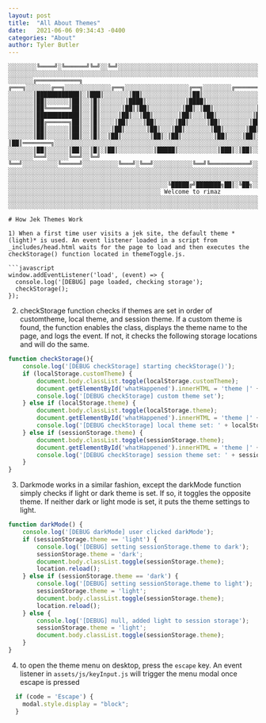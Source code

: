 ```yaml
---
layout: post
title:  "All About Themes"
date:   2021-06-06 09:34:43 -0400
categories: "About"
author: Tyler Butler
---  
```


```text
░░░░░░░░╚════╝░╚══════╝╚═╝░░╚═╝░░░░░░░░░░░░░░░░░░░░░░░░░░░░░░░░░░░░░░░░░░░░░░░░░░░░░░░░░░░░░░░░░░░░░░░░░░░░░░░░░░░░░░░░░░░░░░░░░░░░░░░░░░░░░░░░░░░░░░░░░░░░░░░░░░░░░░░░░░░░░░░░░░░░░░░░░░░░░░░░░░░░░░░░░░░░░░░░░░░░░░░░░░░░░░░░░░░░░░░░░░░░░░░░░░░░░░░░░░░░░░░░░░░░░░░░░░░░░░░░░░░░░░░░░░░░░░░░░░░░░░░░░░░░░░░░░░░░░░░░░░░░░░░░░░░░░░░░░░░░░░░░░░░░░░░░░░░░░░░░░░░░░░░ ░░░░░░░░░░░░░░░░░░░░░░░░░░░░░░░░░░░░░░░░░░░░░░░░░░░░░░░░░░░░░░░░░░░░░░░░░░░░░░░░░░░░░░░░░░░░░░░░░░░░░░░░░░░░░░░░░░░░░░░░░░░░░░░░░░░░░░░░░░░░░░░░░░░░░░░░░░░░░░░░░░░░░░░░░░░░░░░░░░░ ░░░░░░░╔════════════╗ ╔═══╗░░░░░░░╔══╗░░░░░░░░░░░░░╔══╗░░░░░░░░░░░░░░░░░░╔══╗░░░░░░░░╔════════════╗░░░░░░░░░░░░░░░░░░░░░░░░░░░░░░░░░░░░░░░░░░░░░░░░░░░░░░░░░░░░░░░░░░░░░░░░░░░░░░░░
░░░░░░░║████████████║░║███║░░░░░░░║██║░░░░░░░░░░░░░║██║░░░░░░░░░░░░░░░░░░║██║░░░░░░░░║████████████║░░░░░░░░░░░░░░░░░░░░░░░░░░░░░░░░░░░░░░░░░░░░░░░░░░░░░░░░░░░░░░░░░░░░░░░░░░░░░░░░
░░░░░░░║██║░░░░░░║██║░░║█║░░░░░░░║████║░░░░░░░░░░░║████║░░░░░░░░░░░░░░░║██║║██║░░░░░░╚═════════║██║░░░░░░░░░░░░░░░░░░░░░░░░░░░░░░░░░░░░░░░░░░░░░░░░░░░░░░░░░░░░░░░░░░░░░░░░░░░░░░░░
░░░░░░░║██╚══════╝██║░░║█║░░░░░░║██║║██║░░░░░░░░░║██║░║██║░░░░░░░░░░░░║██░░░░██║░░░░░░░░░░░░░║██║░░░░░░░░░░░░░░░░░░░░░░░░░░░░░░░░░░░░░░░░░░░░░░░░░░░░░░░░░░░░░░░░░░░░░░░░░░░░░░░░░░
░░░░░░░║████████████║░░║█║░░░░░║██║░░║██║░░░░░░░║██║░░░║██║░░░░░░░░░░║██░░░░░░██║░░░░░░░░░░║██║░░░░░░░░░░░░░░░░░░░░░░░░░░░░░░░░░░░░░░░░░░░░░░░░░░░░░░░░░░░░░░░░░░░░░░░░░░░░░░░░░░░░
░░░░░░░║██╔══════╗██║░░║█║░░░░║██║░░░░║██║░░░░░║██║░░░░░║██║░░░░░░░░║████████████║░░░░░░░║██║░░░░░░░░░░░░░░░░░░░░░░░░░░░░░░░░░░░░░░░░░░░░░░░░░░░░░░░░░░░░░░░░░░░░░░░░░░░░░░░░░░░░░░
░░░░░░░║██║░░░░░░║██║░░║█║░░░║██║░░░░░░║██║░░░║██║░░░░░░░║██║░░░░░░║██║░░░░░░░░║██║░░░░║██║░░░░░░░░░░░░░░░░░░░░░░░░░░░░░░░░░░░░░░░░░░░░░░░░░░░░░░░░░░░░░░░░░░░░░░░░░░░░░░░░░░░░░░░░
░░░░░░░║██║░░░░░░║██║░░║█║░░║██║░░░░░░░░║██║░║██║░░░░░░░░░║██║░░░░║██║░░░░░░░░░░║██║ ║██║════════╗░░░░░░░░░░░░░░░░░░░░░░░░░░░░░░░░░░░░░░░░░░░░░░░░░░░░░░░░░░░░░░░░░░░░░░░░░░░░░░░░░ 
░░░░░░░║██║░░░░░░║██║░░║█║░║██║░░░░░░░░░░║█████║░░░░░░░░░░░║███║░║██║░░░░░░░░░░░░║██║║███████████║░░░░░░░░░░░░░░░░░░░░░░░░░░░░░░░░░░░░░░░░░░░░░░░░░░░░░░░░░░░░░░░░░░░░░░░░░░░░░░░░░
░░░░░░░╚══╝░░░░░░╚══╝░░╚═╝ ╚══╝░░░░░░░░░░╚═════╝░░░░░░░░░░╚═══╝░╚══╝░░░░░░░░░░░╚══╝╚═══════════╝░░░░░░░░░░░░░░░░░░░░░░░░░░░░░░░░░░░░░░░░░░░░░░░░░░░░░░░░░░░░░░░░░░░░░░░░░░░░░░░░░░░
░░░░░░░░░░░░░░░░░░░░░░░░░░░░░░░░░░░░░░░░░░░░░░░░░░░░░░░░░░░░░░░░░░░░░░░░░░░░░░░░░░░░░░░░░░░░░░░░░░░░░░░░░░░░░░░░░░░░░░░░░░░░░░░░░░░░░░░░░░░░░░░░░░░░░░░░░░░░░░░░░░░░░░░░░░░░░░░░░░░ ░░░░░░░░░░░░░░░░░░░░░░░░░░░░░░░░░░░░░░░░░░░░░░░░░░░░░░░░░░░░░░░░░░░░░░░░░░░░░░░░░░░░░░░░░░░░░░░░░░░░░░░░░░░░░░░░░░░░░░░░░░░░░░░░░░░░░░░░░░░░░░░░░░░░░░░░░░░░░░░░░░░░░░░░░░░░░░░░░░░
░░░░░░░░░░░░░░░░░░░░░░░░░░░░░░░░░░░░░░░░░░░░░╚█████╔╝███████╗██║░╚██╗░░░░░░░░░░░░░░░░░░░░░░░░░░░░░░░░░░░░░░░░░░░░░░░░░░░░░░░░░░░░░░░░░░░░░░░░░░░░░░░░░░░░░░░░░░░░░░░░░░░░░░░░░░░░░░
░░░░░░░░░░░░░░░░░░░░░░░░░░░░░░░░░░░░░░░░░░░ Welcome to rimaz ░░░░░░░░░░░░░░░░░░░░░░░░░░░░░░░░░░░░░░░░░░░░░░░░░░░░░░░░░░░░░░░░░░░░░░░░░░░░░░░░░░░░░░░░░░░░░░░░░░░░░░░░░░░░░░░░░░░░░░  ░░░░░░░░░░░░░░░░░░░░░░░░░░░░░░░░░░░░░░░░░░░░░░░░░░░░░░░░░░░░░░░░░░░░░░░░░░░░░░░░░░░░░░░░░░░░░░░░░░░░░░░░░░░░░░░░░░░░░░░░░░░░░░░░░░░░░░░░░░░░░░░░░░░░░░░░░░░░░░░░░░░░░░░░░░░░░░░░░░░

# How Jek Themes Work

1) When a first time user visits a jek site, the default theme *(light)* is used. An event listener loaded in a script from _includes/head.html waits for the page to load and then executes the checkStorage() function located in themeToggle.js. 

```javascript
window.addEventListener('load', (event) => {
  console.log('[DEBUG] page loaded, checking storage');
  checkStorage();
});
```  

2) checkStorage function checks if themes are set in order of customtheme, local theme, and session theme. If a custom theme is found, the function enables the class, displays the theme name to the page, and logs the event. If not, it checks the following storage locations and will do the same.

```javascript
function checkStorage(){
    console.log('[DEBUG checkStorage] starting checkStorage()');
    if (localStorage.customTheme) {
        document.body.classList.toggle(localStorage.customTheme);
        document.getElementById('whatHappened').innerHTML = 'theme |' + localStorage.customTheme;
        console.log('[DEBUG checkStorage] custom theme set');
    } else if (localStorage.theme) {
        document.body.classList.toggle(localStorage.theme);
        document.getElementById('whatHappened').innerHTML = 'theme |' + localStorage.theme;
        console.log('[DEBUG checkStorage] local theme set: ' + localStorage.theme);
    } else if (sessionStorage.theme) {
        document.body.classList.toggle(sessionStorage.theme);
        document.getElementById('whatHappened').innerHTML = 'theme |' + sessionStorage.theme;
        console.log('[DEBUG checkStorage] session theme set: ' + sessionStorage.theme);
    }
}
```  

3) Darkmode works in a similar fashion, except the darkMode function simply checks if light or dark theme is set. If so, it toggles the opposite theme. If neither dark or light mode is set, it puts the theme settings to light. 

```javascript
function darkMode() {
    console.log('[DEBUG darkMode] user clicked darkMode');
    if (sessionStorage.theme == 'light') {
        console.log('[DEBUG] setting sessionStorage.theme to dark');
        sessionStorage.theme = 'dark';
        document.body.classList.toggle(sessionStorage.theme);
        location.reload();
    } else if (sessionStorage.theme == 'dark') {
        console.log('[DEBUG] setting sessionStorage.theme to light');
        sessionStorage.theme = 'light';
        document.body.classList.toggle(sessionStorage.theme);
        location.reload();
    } else {
        console.log('[DEBUG] null, added light to session storage');
        sessionStorage.theme = 'light';
        document.body.classList.toggle(sessionStorage.theme);
    }
}
```



4) to open the theme menu on desktop, press the `escape` key. An event listener in `assets/js/keyInput.js` will trigger the menu modal once escape is pressed

```javascript
  if (code = 'Escape') {
    modal.style.display = "block";
  }
```

   
